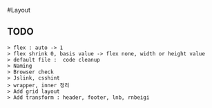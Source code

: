 #Layout

## TODO
	> flex : auto -> 1
	> flex shrink 0, basis value -> flex none, width or height value
	> default file :  code cleanup
	> Naming
	> Browser check
	> Jslink, csshint
	> wrapper, inner 정리
	> Add grid layout
	> Add transform : header, footer, lnb, rnbeigi